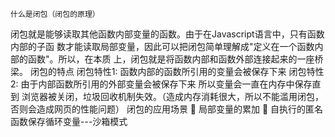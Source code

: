  	什么是闭包（闭包的原理） 
闭包就是能够读取其他函数内部变量的函数。由于在Javascript语言中，只有函数内部的子函	数才能读取局部变量，因此可以把闭包简单理解成"定义在一个函数内部的函数"。所以，在本质	上，闭包就是将函数内部和函数外部连接起来的一座桥梁。
 	闭包的特点
闭包特性1: 函数内部的函数所引用的变量会被保存下来
闭包特性2: 由于内部函数所引用的外部变量会被保存下来 所以变量会一直在内存中保存直到	浏览器被关闭，垃圾回收机制失效。（造成内存消耗很大，所以不能滥用闭包，否则会造成网页的性能问题）
 	闭包的应用场景
	局部变量的累加
	自执行的匿名函数保存循环变量---沙箱模式


